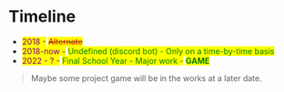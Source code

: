 # Timeline

* <mark style="color:purple;">2018   -</mark>   ~~<mark style="color:red;">Alternate</mark>~~   <mark style="color:red;"></mark><mark style="color:red;"></mark>  &#x20;
* <mark style="color:purple;">2018-now   -</mark>   <mark style="color:green;">Undefined (discord bot)   -   Only on a time-by-time basis</mark>
* <mark style="color:purple;">2022 - ?  -</mark>  <mark style="color:green;">Final School Year - Major work -</mark> <mark style="color:green;"></mark><mark style="color:green;">**GAME**</mark>

> Maybe some project game will be in the works at a later date.
